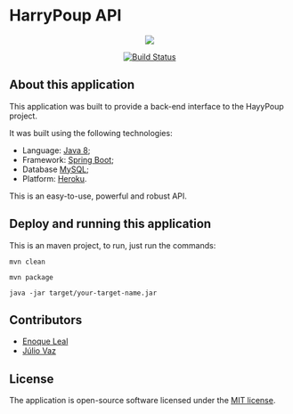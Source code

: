 # HarryPoup API

<p align="center"><img src="https://harry-poup.herokuapp.com/static/media/logo.ed0f1c15.jpeg"></p>

<p align="center">
<a href="https://travis-ci.org/laravel/framework"><img src="https://travis-ci.org/laravel/framework.svg" alt="Build Status"></a>
</p>

## About this application

This application was built to provide a back-end interface to the HayyPoup project.

It was built using the following technologies:

- Language: [Java 8](https://www.java.com);
- Framework: [Spring Boot](https://spring.io/projects/spring-boot);
- Database [MySQL](https://www.mysql.com);
- Platform: [Heroku](https://www.heroku.com).

This is an easy-to-use, powerful and robust API.

## Deploy and running this application

This is an maven project, to run, just run the commands:
```
mvn clean

mvn package

java -jar target/your-target-name.jar

```
## Contributors

- [Enoque Leal](https://github.com/enoqueleal)
- [Júlio Vaz](https://github.com/JulioCVaz)


## License

The application is open-source software licensed under the [MIT license](https://opensource.org/licenses/MIT).
